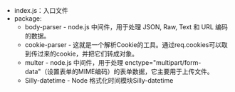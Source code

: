 - index.js：入口文件
- package:  
  - body-parser - node.js 中间件，用于处理 JSON, Raw, Text 和 URL 编码的数据。  
  - cookie-parser - 这就是一个解析Cookie的工具。通过req.cookies可以取到传过来的cookie，并把它们转成对象。  
  - multer - node.js 中间件，用于处理 enctype="multipart/form-data"（设置表单的MIME编码）的表单数据，它主要用于上传文件。  
  - Silly-datetime - Node 格式化时间模块Silly-datetime